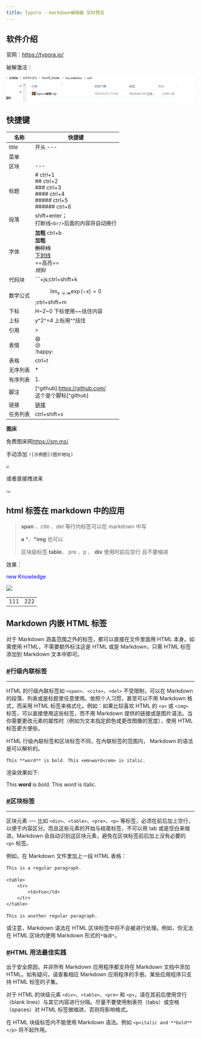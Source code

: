 ```yaml
---
title: Typora --markdown编辑器 实时预览
---
```


## 软件介绍

官网：https://typora.io/

破解激活：

<img src="https://raw.githubusercontent.com/zhanghaooss/clouding/master/img/image-20230322215801859.png" alt="image-20230322215801859" style="zoom:67%;" />

## 快捷键

| 名称     | 快捷键                                                                                   |
| -------- | ---------------------------------------------------------------------------------------- |
| title    | 开头 ---                                                                                 |
| 菜单     |                                                                                          |
| 区块     | ---                                                                                      |
| 标题     | # ctrl+1<br/>## ctrl+2<br/>### ctrl+3<br/>#### ctrl+4<br/>##### ctrl+5<br/>###### ctrl+6 |
| 段落     | shift+enter；<br/>打断线`<br/>`后面的内容将自动换行                                      |
| 字体     | **加粗** ctrl+b<br/>**加粗**<br/>~~删除线~~<br/><u>下划线</u><br/>==高亮==<br/>_倾斜_    |
| 代码块   | ```+js;ctrl+shift+k                                                                      |
| 数学公式 | $$\lim_{x\to\infty}\exp(-x)=0$$ ;ctrl+shift+m                                            |
| 下标     | H~2~0 下标使用~~括住内容                                                                 |
| 上标     | y^2^=4 上标用^^括住                                                                      |
| 引用     | >                                                                                        |
| 表情     | :smile: <br/>:cry:<br/>:happy:                                                           |
| 表格     | ctrl+t                                                                                   |
| 无序列表 | \*                                                                                       |
| 有序列表 | 1.                                                                                       |
| 脚注     | [^github]:https://github.com/ <br/>这个是个脚标[^github]                                 |
| 链接     | [链接](www.xxx.com)                                                                      |
| 任务列表 | ctrl+shift+x                                                                             |

**图床**

免费图床网<https://sm.ms/>

手动添加 `![示例图](图片地址)`

<img src="https://s2.loli.net/2022/12/05/9CzIfURb1Dteupq.jpg" style="zoom: 50%;" />

或者直接拽进来

<img src="C:\Users\29439\Pictures\cf4f2844fdbdf40cf38557ea0b9d7f01.jpg" alt="图一" style="zoom:33%;" />

## html 标签在 markdown 中的应用

> **span** 、cite 、del 等行内标签可以在 markdown 中写
>
> **a** \*、**\*img** 也可以
>
> 区块级标签 **table**、 pre 、p 、 **div** 使用时前后空行 且不要缩进

效果：

<font color="blue">new Knowledge</font>

<div>
    <img src="C:\Users\29439\Pictures\cf4f2844fdbdf40cf38557ea0b9d7f01.jpg" width="200px"/>
</div>

<table>
    <tr>
    <td>111</td>
    <td>222</td>
    </tr>
</table>

## Markdown 内嵌 HTML 标签

对于 Markdown 涵盖范围之外的标签，都可以直接在文件里面用 HTML 本身。如需使用 HTML，不需要额外标注这是 HTML 或是 Markdown，只需 HTML 标签添加到 Markdown 文本中即可。

### [#](https://markdown.com.cn/basic-syntax/htmls.html#行级內联标签)行级內联标签

---

HTML 的行级內联标签如 `<span>`、`<cite>`、`<del>` 不受限制，可以在 Markdown 的段落、列表或是标题里任意使用。依照个人习惯，甚至可以不用 Markdown 格式，而采用 HTML 标签来格式化。例如：如果比较喜欢 HTML 的 `<a>` 或 `<img>` 标签，可以直接使用这些标签，而不用 Markdown 提供的链接或是图片语法。当你需要更改元素的属性时（例如为文本指定颜色或更改图像的宽度），使用 HTML 标签更方便些。

HTML 行级內联标签和区块标签不同，在內联标签的范围内， Markdown 的语法是可以解析的。

```text
This **word** is bold. This <em>word</em> is italic.
```

渲染效果如下:

This **word** is bold. This _word_ is italic.

### [#](https://markdown.com.cn/basic-syntax/htmls.html#区块标签)区块标签

---

区块元素 ── 比如 `<div>`、`<table>`、`<pre>`、`<p>` 等标签，必须在前后加上空行，以便于内容区分。而且这些元素的开始与结尾标签，不可以用 tab 或是空白来缩进。Markdown 会自动识别这区块元素，避免在区块标签前后加上没有必要的 `<p>` 标签。

例如，在 Markdown 文件里加上一段 HTML 表格：

```
This is a regular paragraph.

<table>
    <tr>
        <td>Foo</td>
    </tr>
</table>

This is another regular paragraph.
```

请注意，Markdown 语法在 HTML 区块标签中将不会被进行处理。例如，你无法在 HTML 区块内使用 Markdown 形式的`*强调*`。

### [#](https://markdown.com.cn/basic-syntax/htmls.html#html-用法最佳实践)HTML 用法最佳实践

出于安全原因，并非所有 Markdown 应用程序都支持在 Markdown 文档中添加 HTML。如有疑问，请查看相应 Markdown 应用程序的手册。某些应用程序只支持 HTML 标签的子集。

对于 HTML 的块级元素 `<div>`、`<table>`、`<pre>` 和 `<p>`，请在其前后使用空行（blank lines）与其它内容进行分隔。尽量不要使用制表符（tabs）或空格（spaces）对 HTML 标签做缩进，否则将影响格式。

在 HTML 块级标签内不能使用 Markdown 语法。例如 `<p>italic and **bold**</p>` 将不起作用。
